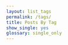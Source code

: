 ```yaml
---
layout: list_tags
permalink: /tags/
title: Posts By Tag
show_single: yes
glossary: single_only
---
```


